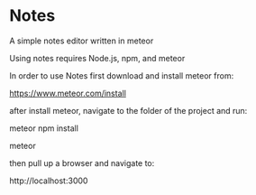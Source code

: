 # Notes
A simple notes editor written in meteor

Using notes requires Node.js, npm, and meteor

In order to use Notes first download and install meteor from:

https://www.meteor.com/install

after install meteor, navigate to the folder of the project and run:

meteor npm install

meteor

then pull up a browser and navigate to:

http://localhost:3000

